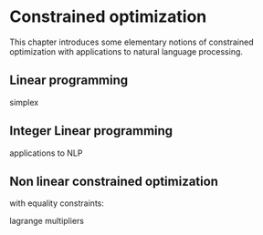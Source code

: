 # Constrained optimization

This chapter introduces some elementary notions of constrained
optimization with applications to natural language processing.

## Linear programming

simplex

## Integer Linear programming

applications to NLP

## Non linear constrained optimization

with equality constraints:

lagrange multipliers
